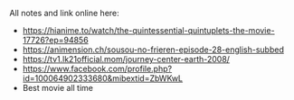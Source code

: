 All notes and link online here:
+ https://hianime.to/watch/the-quintessential-quintuplets-the-movie-17726?ep=94856
+ https://animension.ch/sousou-no-frieren-episode-28-english-subbed
+ https://tv1.lk21official.mom/journey-center-earth-2008/
+ https://www.facebook.com/profile.php?id=100064902333680&mibextid=ZbWKwL
+ Best movie all time
